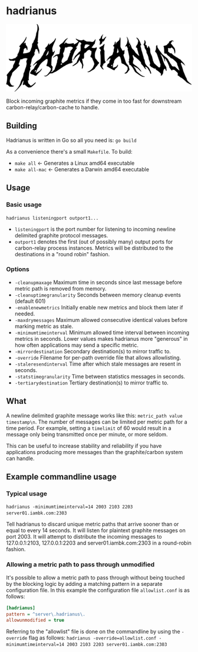 # hadrianus

![Hadrianus](hadrianus_logo.svg)

Block incoming graphite metrics if they come in too fast for downstream carbon-relay/carbon-cache to handle.

## Building

Hadrianus is written in Go so all you need is: `go build`

As a convenience there's a small `Makefile`. To build:

* `make all` <- Generates a Linux amd64 executable
* `make all-mac` <- Generates a Darwin amd64 executable

## Usage

### Basic usage

`hadrianus listeningport outport1...`

* `listeningport` is the port number for listening to incoming newline delimited graphite protocol messages.
* `outport1` denotes the first (out of possibly many) output ports for carbon-relay process instances. Metrics will be distributed to the destinations in a "round robin" fashion.

### Options

* `-cleanupmaxage` Maximum time in seconds since last message before metric path is removed from memory.
* `-cleanuptimegranularity` Seconds between memory cleanup events (default 601)
* `-enablenewmetrics` Initially enable new metrics and block them later if needed.
* `-maxdrymessages` Maximum allowed consecutive identical values before marking metric as stale.
* `-minimumtimeinterval` Minimum allowed time interval between incoming metrics in seconds. Lower values makes hadrianus more "generous" in how often applications may send a specific metric.
* `-mirrordestination` Secondary destination(s) to mirror traffic to.
* `-override` Filename for per-path override file that allows allowlisting.
* `-staleresendinterval` Time after which stale messages are resent in seconds.
* `-statstimegranularity` Time between statistics messages in seconds.
* `-tertiarydestination` Tertiary destination(s) to mirror traffic to.

## What

A newline delimited graphite message works like this: `metric_path value timestamp\n`. The number of messages can be limited per metric path for a time period. For example, setting a `timelimit` of 60 would result in a message only being transmitted once per minute, or more seldom.

This can be useful to increase stability and reliability if you have applications producing more messages than the graphite/carbon system can handle.

## Example commandline usage

### Typical usage

`hadrianus -minimumtimeinterval=14 2003 2103 2203 server01.iambk.com:2303`

Tell hadrianus to discard unique metric paths that arrive sooner than or equal to every 14 seconds. It will listen for plaintext graphite messages on port 2003. It will attempt to distribute the incoming messages to 127.0.0.1:2103, 127.0.0.1:2203 and server01.iambk.com:2303 in a round-robin fashion.

### Allowing a metric path to pass through unmodified

It's possible to allow a metric path to pass through without being touched by the blocking logic by adding a matching pattern in a separate configuration file. In this example the configuration file `allowlist.conf` is as follows:

```ini
[hadrianus]
pattern = ^server\.hadrianus\.
allowunmodified = true
```

Referring to the "allowlist" file is done on the commandline by using the `-override` flag as follows: `hadrianus -override=allowlist.conf -minimumtimeinterval=14 2003 2103 2203 server01.iambk.com:2303`
